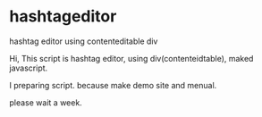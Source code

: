 # hashtageditor
hashtag editor using contenteditable div

Hi, This script is hashtag editor, using div(contenteidtable), maked javascript.

I preparing script. because make demo site and menual.

please wait a week.
